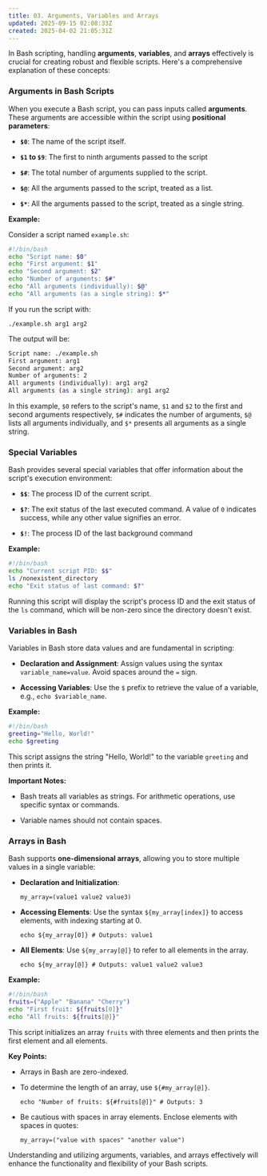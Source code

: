 ```yaml
---
title: 03. Arguments, Variables and Arrays
updated: 2025-09-15 02:08:33Z
created: 2025-04-02 21:05:31Z
---
```


​In Bash scripting, handling **arguments**, **variables**, and **arrays** effectively is crucial for creating robust and flexible scripts. Here's a comprehensive explanation of these concepts:​

### Arguments in Bash Scripts

When you execute a Bash script, you can pass inputs called **arguments**. These arguments are accessible within the script using **positional parameters**:​

- **`$0`**: The name of the script itself.​
    
- **`$1` to `$9`**: The first to ninth arguments passed to the script
    
- **`$#`**: The total number of arguments supplied to the script.​
    
- **`$@`**: All the arguments passed to the script, treated as a list.​
    
- **`$*`**: All the arguments passed to the script, treated as a single string.​
    

**Example:**

Consider a script named `example.sh`:​

```bash
#!/bin/bash
echo "Script name: $0"
echo "First argument: $1"
echo "Second argument: $2"
echo "Number of arguments: $#"
echo "All arguments (individually): $@"
echo "All arguments (as a single string): $*"
```

If you run the script with:

`./example.sh arg1 arg2`

The output will be:

```bash
Script name: ./example.sh
First argument: arg1
Second argument: arg2
Number of arguments: 2
All arguments (individually): arg1 arg2
All arguments (as a single string): arg1 arg2
```

In this example, `$0` refers to the script's name, `$1` and `$2` to the first and second arguments respectively, `$#` indicates the number of arguments, `$@` lists all arguments individually, and `$*` presents all arguments as a single string.​

### Special Variables

Bash provides several special variables that offer information about the script's execution environment:​

- **`$$`**: The process ID of the current script.
    
- **`$?`**: The exit status of the last executed command. A value of `0` indicates success, while any other value signifies an error.​
    
- **`$!`**: The process ID of the last background command
    

**Example:**

```bash
#!/bin/bash
echo "Current script PID: $$"
ls /nonexistent_directory
echo "Exit status of last command: $?"
```

Running this script will display the script's process ID and the exit status of the `ls` command, which will be non-zero since the directory doesn't exist.

### Variables in Bash

Variables in Bash store data values and are fundamental in scripting:​

- **Declaration and Assignment**: Assign values using the syntax `variable_name=value`. Avoid spaces around the `=` sign.
    
- **Accessing Variables**: Use the `$` prefix to retrieve the value of a variable, e.g., `echo $variable_name`.​
    

**Example:**

```bash
#!/bin/bash
greeting="Hello, World!"
echo $greeting
```

This script assigns the string "Hello, World!" to the variable `greeting` and then prints it.​

**Important Notes:**

- Bash treats all variables as strings. For arithmetic operations, use specific syntax or commands.​
    
- Variable names should not contain spaces.​
    

### Arrays in Bash

Bash supports **one-dimensional arrays**, allowing you to store multiple values in a single variable:​

- **Declaration and Initialization**:
    
    `my_array=(value1 value2 value3)`
    
- **Accessing Elements**: Use the syntax `${my_array[index]}` to access elements, with indexing starting at 0.​
    
    `echo ${my_array[0]} # Outputs: value1`
    
- **All Elements**: Use `${my_array[@]}` to refer to all elements in the array.​
    
    `echo ${my_array[@]} # Outputs: value1 value2 value3`
    

**Example:**

```bash
#!/bin/bash
fruits=("Apple" "Banana" "Cherry")
echo "First fruit: ${fruits[0]}"
echo "All fruits: ${fruits[@]}"
```

This script initializes an array `fruits` with three elements and then prints the first element and all elements.​

**Key Points:**

- Arrays in Bash are zero-indexed.​
    
- To determine the length of an array, use `${#my_array[@]}`.​
    
    `echo "Number of fruits: ${#fruits[@]}" # Outputs: 3`
    
- Be cautious with spaces in array elements. Enclose elements with spaces in quotes:​
    
    `my_array=("value with spaces" "another value")`
    

Understanding and utilizing arguments, variables, and arrays effectively will enhance the functionality and flexibility of your Bash scripts.